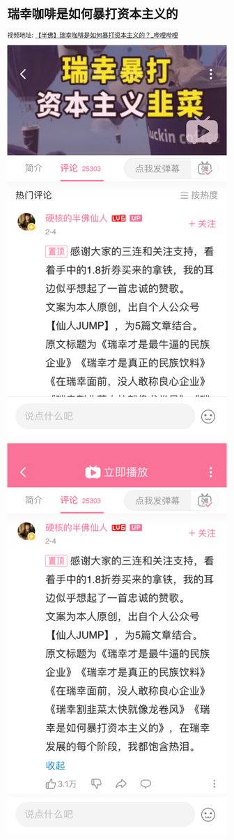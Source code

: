 瑞幸咖啡是如何暴打资本主义的
===========================

视频地址: [【半佛】瑞幸咖啡是如何暴打资本主义的？_哔哩哔哩](https://www.bilibili.com/video/BV1T7411W7ca)

![image](images/2020-02-04-rx01.png)

![image](images/2020-02-04-rx02.png)
